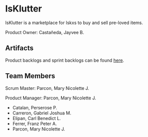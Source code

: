 # IsKlutter

IsKlutter is a marketplace for Iskxs to buy and sell pre-loved items.
 
Product Owner: Castañeda, Jayvee B.

## Artifacts
Product backlogs and sprint backlogs can be found [here](https://drive.google.com/drive/folders/1cOrd-FIrpHX3CaLGn8bdGzlS2Q90SeH8?usp=drive_link).

## Team Members
Scrum Master: Parcon, Mary Nicolette J.

Product Manager: Parcon, Mary Nicolette J.

* Catalan, Perserose P.
* Carreron, Gabriel Joshua M.
* Elipan, Carl Benedict L.
* Ferrer, Franz Peter A.
* Parcon, Mary Nicolette J.